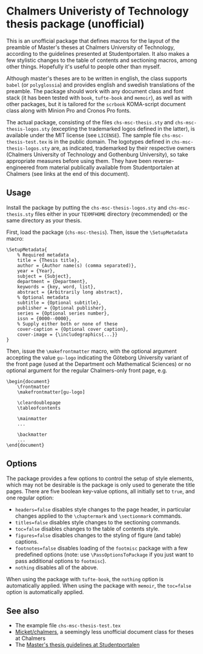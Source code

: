 # Chalmers Univeristy of Technology thesis package (unofficial)

This is an unofficial package that defines macros for the layout of the preamble of Master's theses at Chalmers University of Technology, according to the guidelines presented at Studentportalen. It also makes a few stylistic changes to the table of contents and sectioning macros, among other things. Hopefully it's useful to people other than myself.

Although master's theses are to be written in english, the class supports `babel` (or `polyglossia`) and provides english and swedish translations of the preamble. The package should work with any document class and font stack (it has been tested with `book`, `tufte-book` and `memoir`), as well as with other packages, but it is tailored for the `scrbook` KOMA-script document class along with Minion Pro and Cronos Pro fonts.

The actual package, consisting of the files `chs-msc-thesis.sty` and `chs-msc-thesis-logos.sty` (excepting the trademarked logos defined in the latter), is available under the MIT license (see `LICENSE`). The sample file `chs-msc-thesis-test.tex` is in the public domain. The logotypes defined in `chs-msc-thesis-logos.sty` are, as indicated, trademarked by their respective owners (Chalmers University of Technology and Gothenburg University), so take appropriate measures before using them. They have been reverse-engineered from material publically available from Studentportalen at Chalmers (see links at the end of this document).

## Usage

Install the package by putting the `chs-msc-thesis-logos.sty` and `chs-msc-thesis.sty` files either in your `TEXMFHOME` directory (recommended) or the same directory as your thesis.

First, load the package (`chs-msc-thesis`).
Then, issue the `\SetupMetadata` macro:

```
\SetupMetadata{
	% Required metadata
	title = {Thesis title},
	author = {Author name(s) (comma separated)},
	year = {Year},
	subject = {Subject},
	department = {Department},
	keywords = {key, word, list},
	abstract = {Arbitrarily long abstract},
	% Optional metadata
	subtitle = {Optional subtitle},
	publisher = {Optional publisher},
	series = {Optional series number},
	issn = {0000--0000},
	% Supply either both or none of these
	cover-caption = {Optional cover caption},
	cover-image = {\includegraphics{...}}
}
```

Then, issue the `\makefrontmatter` macro, with the optional argument accepting the value `gu-logo` indicating the Göteborg University variant of the front page (used at the Department och Mathematical Sciences) or no optional argument for the regular Chalmers-only front page, e.g.

```
\begin{document}
	\frontmatter
	\makefrontmatter[gu-logo]

	\cleardoublepage
	\tableofcontents
	
	\mainmatter
	...

	\backmatter
	...
\end{document}
```

## Options

The package provides a few options to control the setup of style elements, which may not be desirable is the package is only used to generate the title pages. There are five boolean key-value options, all initially set to `true`, and one regular option:

* `headers=false` disables style changes to the page header, in particular changes applied to the `\chaptermark` and `\sectionmark` commands.
* `titles=false` disables style changes to the sectioning commands.
* `toc=false` disables changes to the table of contents style.
* `figures=false` disables changes to the styling of figure (and table) captions.
* `footnotes=false` disables loading of the `footmisc` package with a few predefined options (note: use `\PassOptionsToPackage` if you just want to pass additional options to `footmisc`).
* `nothing` disables all of the above.

When using the package with `tufte-book`, the `nothing` option is automatically applied. When using the package with `memoir`, the `toc=false` option is automatically applied.

## See also

* The example file `chs-msc-thesis-test.tex`
* [Micket/chalmers](https://github.com/Micket/chalmers), a seemingly less unofficial document class for theses at Chalmers
* The [Master's thesis guidelines at Studentportalen](https://student.portal.chalmers.se/en/chalmersstudies/masters-thesis/Pages/design-and-publish-masters-thesis.aspx)
